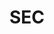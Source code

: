 ---
# This topic lives at
# https://digital.gov/topics/sec

# Topic Title
title: "SEC"

# description — keep it short and clear
summary: ""

# Weight
weight: 1

# For more information on managing topics,
# see https://github.com/GSA/digitalgov.gov/wiki/topics
---